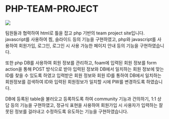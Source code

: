 ﻿# PHP-TEAM-PROJECT

 <img src="https://github.com/Fitalux/Portfolio/src/assets/image/workread/phpteamproject.png" />

팀원들과 협력하여 html로 틀을 잡고 php 기반의 team project site입니다.
javascript를 사용하여 찜, 슬라이드 등의 기능을 구현하였고, php와 javascript를 사용하여 회원가입, 로그인, 로그인 시 사용 가능한 페이지 안내 등의 기능을 구현하였습니다.

또한 php DB를 사용하여 회원 정보를 관리하고, foam에 입력된 회원 정보를 form action을 통해 POST 방식으로 받아 입력된 정보와 DB에서 일치하는 회원 정보에 맞는 ID를 찾을 수 있도록 하였고 입력받은 회원 정보와 회원 ID를 통하여 DB에서 일치하는 회원정보를 검색하여 ID와 입력된 회원정보가 일치할 시에 PW를 변경하도록 하였습니다.

DB에 등록된 table을 불러오고 등록하도록 하여 community 기능과 건의하기, 1:1 상담 등의 기능을 구현하였고, 
정규식 표현을 사용하여 회원가입 시 사용자가 입력하는 잘못된 정보를 걸러내고 수정하도록 유도하는 기능을 구현하였습니다.
